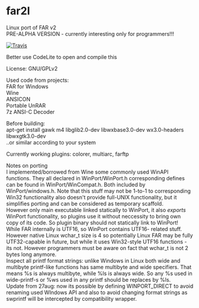 # far2l
Linux port of FAR v2<br>
PRE-ALPHA VERSION - currently interesting only for programmers!!!

[![Travis](https://img.shields.io/travis/elfmz/far2l.svg)](https://travis-ci.org/elfmz/far2l)

Better use CodeLite to open and compile this<br>

License: GNU/GPLv2<br>

Used code from projects:<br>
FAR for Windows<br>
Wine<br>
ANSICON<br>
Portable UnRAR<br>
7z ANSI-C Decoder<br>

Before building:<br>
apt-get install gawk m4 libglib2.0-dev libwxbase3.0-dev wx3.0-headers libwxgtk3.0-dev<br>
..or similar according to your system <br>

Currently working plugins: colorer, multiarc, farftp


Notes on porting<br>
I implemented/borrowed from Wine some commonly used WinAPI functions. They all declared in WinPort/WinPort.h corresponding defines can be found in WinPort/WinCompat.h. Both included by WinPort/windows.h. Note that this stuff may not be 1-to-1 to corresponding Win32 functionality also doesn't provide full-UNIX functionality, but it simplifies porting and can be considered as temporary scaffold.<br>
However only main executable linked statically to WinPort, it also _exports_ WinPort functionality, so plugins use it without neccessity to bring own copy of its code. So plugin binary should not statically link to WinPort!<br>
While FAR internally is UTF16, so WinPort contains UTF16- related stuff. However native Linux wchar_t size is 4 so potentially Linux FAR may be fully UTF32-capable in future, but while it uses Win32-style UTF16 functions - its not. However programmers must be aware on fact that wchar_t is not 2 bytes long anymore.<br>
Inspect all printf format strings: unlike Windows in Linux both wide and multibyte printf-like functions has same multibyte and wide specifiers. That means %s is always multibyte, while %ls is always wide. So any %s used in wide-printf-s or %ws used in any printf should be replaces by %ls.<br>
Update from 27aug: now its possible by defining WINPORT_DIRECT to avoid renaming used WIndows API and also to avoid changing format strings as swprintf will be intercepted by compatibility wrapper.
